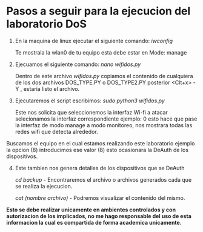 # Pasos a seguir para la ejecucion del laboratorio DoS
1. En la maquina de linux ejecutar el siguiente comando:  *iwconfig*
   
    Te mostrala la wlan0 de tu equipo esta debe estar en Mode: manage
   
2.  Ejecuamos el siguiente comando: *nano wifidos.py*

   
       Dentro de este archivo *wifidos.py* copiamos el contenido de cualquiera de los dos archivos DOS_TYPE.PY o DOS_TYPE2.PY posterior <Clt+x> - Y , estaria listo el archivo.

3. Ejecutaremos el script escribimos: *sudo python3 wifidos.py*


     Este nos solicita que seleccionemos la interfaz Wi-fi a atacar selecionamos la interfaz correspondiente ejemplo: 0
esto hace que pase la interfaz de modo manage a modo monitoreo, nos mostrara todas las redes wifi que detecta alrededor.

Buscamos  el equipo en el cual estamos realizando este laboratorio ejemplo la opcion (8) introducimos ese valor (8) esto ocasionara la DeAuth de los dispositivos.

4. Este tambien nos genera detalles de los dispositivos que se DeAuth


     *cd backup* - Encontraremos el archivo o archivos generados cada que se realiza la ejecucion.


    *cat (nombre archivo)* - Podremos visualizar el contenido del mismo.
   
**Esto se debe realizar unicamente en ambientes controlados y con autorizacion de los implicados, no me hago responsable del uso de esta informacion la cual es compartida de forma academica unicamente.**




    
